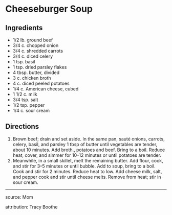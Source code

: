 # Cheeseburger Soup

## Ingredients

- 1/2 lb. ground beef
- 3/4 c. chopped onion
- 3/4 c. shredded carrots
- 3/4 c. diced celery
- 1 tsp. basil
- 1 tsp. dried parsley flakes
- 4 tbsp. butter, divided
- 3 c. chicken broth
- 4 c. diced peeled potatoes
- 1/4 c. American cheese, cubed
- 1 1/2 c. milk
- 3/4 tsp. salt
- 1/2 tsp. pepper
- 1/4 c. sour cream

## Directions

1. Brown beef; drain and set aside. In the same pan, sauté onions, carrots, celery, basil, and parsley 1 tbsp of butter until vegetables are tender, about 10 minutes. Add broth., potatoes and beef. Bring to a boil. Reduce heat, cover, and simmer for 10–12 minutes or until potatoes are tender.
2. Meanwhile, in a small skillet, melt the remaining butter. Add flour, cook, and stir for 3–5 minutes or until bubble. Add to soup, bring to a boil. Cook and stir for 2 minutes. Reduce heat to low. Add cheese milk, salt, and pepper cook and stir until cheese melts. Remove from heat; stir in sour cream.
   
---

source: Mom

attribution: Tracy Boothe
